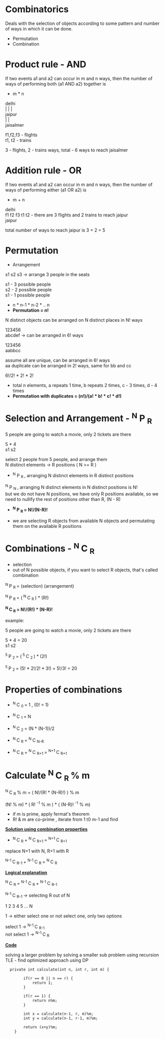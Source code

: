 # Combinatorics

Deals with the selection of objects according to some pattern and number of ways in which it can be done.  
- Permutation  
- Combination  

# Product rule - AND

If two events a1 and a2 can occur in m and n ways, then the number of ways of performing both (a1 AND a2) together is   
- m * n  

delhi  
| | |   
jaipur  
 |  |   
jaisalmer    

f1,f2,f3 - flights    
t1, t2 - trains  

3 - flights, 2 - trains ways, total - 6 ways to reach jaisalmer 


# Addition rule - OR

If two events a1 and a2 can occur in m and n ways, then the number of ways of performing either (a1 OR a2) is  
- m + n   

delhi  
f1 f2 f3 t1 t2  - there are 3 flights and 2 trains to reach jaipur  
jaipur  

total number of ways to reach jaipur is 3 + 2 = 5  

# Permutation

- Arrangement  

s1 s2 s3 -> arrange 3 people in the seats  

s1 - 3 possible people  
s2 - 2 possible people  
s1 - 1 possible people  


- n * n-1 * n-2 * .. n  
- **Permutation = n!**  

N distinct objects can be arranged on N distinct places in N! ways  

123456  
abcdef -> can be arranged in 6! ways  

123456  
aabbcc  

assume all are unique, can be arranged in 6! ways  
aa duplicate can be arranged in 2! ways, same for bb and cc  

6!/2! * 2! * 2!  

- total n elements, a repeats 1 time, b repeats 2 times, c - 3 times, d - 4 times  
- **Permutation with duplicates = (n!)/(a! * b! * c! * d!)**  


# Selection and Arrangement - <sup>N</sup> P <sub> R </sub>

5 people are going to watch a movie, only 2 tickets are there  

5 * 4  
s1 s2  

select 2 people from 5 people, and arrange them  
N distinct elements  -> R positions ( N >= R )

- <sup>N</sup> P <sub> R </sub> , arranging N distinct elements in R distinct positions


<sup>N</sup> P <sub> N </sub>, arranging N distinct elements in N distinct positions is N!  
but we do not have N positions, we have only R positions available, so we need to nullify the rest of positions other than R, (N - R)  

- **<sup>N</sup> P <sub> R </sub> = N!/(N-R)!**

- we are selecting R objects from available N objects and permutating them on the available R positions  


# Combinations - <sup> N </sup> C <sub> R </sub>

- selection
- out of N possible objects, if you want to select R objects, that's called combination

<sup> N </sup> P <sub> R </sub> = (selection) (arrangement)  

<sup> N </sup> P <sub> R </sub> = (<sup> N </sup> C <sub> R </sub>) * (R!)  


**<sup> N </sup> C <sub> R </sub> = N!/(R!) * (N-R)!**

example:  

5 people are going to watch a movie, only 2 tickets are there  

5 * 4  = 20  
s1 s2   

<sup> 5 </sup> P <sub> 2 </sub> = (<sup> 5 </sup> C <sub> 2 </sub>) * (2!)  

<sup> 5 </sup> P <sub> 2 </sub> = (5! * 2!/2! * 3!) = 5!/3! = 20  


# Properties of combinations

- <sup> N </sup> C <sub> 0 </sub> = 1 , (0! = 1)

- <sup> N </sup> C <sub> 1 </sub> = N 

- <sup> N </sup> C <sub> 2 </sub> = (N * (N-1))/2

- <sup> N </sup> C <sub> R </sub> = <sup> N </sup> C <sub> N-R </sub>

- <sup> N </sup> C <sub> R </sub> + <sup> N </sup> C <sub> R+1 </sub> = <sup> N+1 </sup> C <sub> R+1 </sub>


# Calculate <sup> N </sup> C <sub> R </sub> % m

<sup> N </sup> C <sub> R </sub> % m = ( N!/(R! * (N-R)!) ) % m  

(N! % m) * ( R! <sup>-1</sup> % m ) * ( (N-R)! <sup>-1</sup> % m)

- if m is prime, apply fermat's theorem
- R! & m are co-prime , iterate from 1 t0 m-1 and find

**<ins>Solution using combination properties</ins>**

- <sup> N </sup> C <sub> R </sub> + <sup> N </sup> C <sub> R+1 </sub> = <sup> N+1 </sup> C <sub> R+1 </sub>

replace N+1 with N, R+1 with R

<sup> N-1 </sup> C <sub> R-1 </sub> + <sup> N-1 </sup> C <sub> R </sub> = <sup> N </sup> C <sub> R </sub>


**<ins>Logical explanation</ins>**

 <sup> N </sup> C <sub> R </sub> = <sup> N-1 </sup> C <sub> R </sub> + <sup> N-1 </sup> C <sub> R-1 </sub>
 
 <sup> N-1 </sup> C <sub> R-1 </sub> -> selecting R out of N  
 
 1 2 3 4 5 ... N  
 
 1 -> either select one or not select one, only two options  
 
 select 1     -> <sup> N-1 </sup> C <sub> R-1 </sub>  
 not select 1 -> <sup> N-1 </sup> C <sub> R </sub>


**<ins>Code</ins>**

solving a larger problem by solving a smaller sub problem using recursion  
TLE - find optimized approach using DP

```
  private int calculate(int n, int r, int m) {

        if(r == 0 || n == r) {
            return 1;
        }

        if(r == 1) {
            return n%m;
        }

        int x = calculate(n-1, r, m)%m;
        int y = calculate(n-1, r-1, m)%m;

        return (x+y)%m;
    }
```

